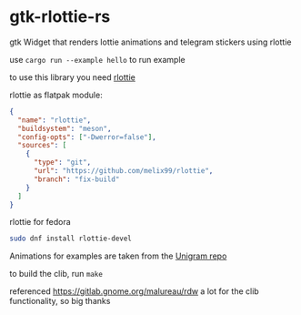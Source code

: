 # gtk-rlottie-rs

gtk Widget that renders lottie animations and telegram stickers using rlottie

use `cargo run --example hello` to run example

to use this library you need [rlottie](https://github.com/melix99/rlottie)

rlottie as flatpak module:

```json
{
  "name": "rlottie",
  "buildsystem": "meson",
  "config-opts": ["-Dwerror=false"],
  "sources": [
    {
      "type": "git",
      "url": "https://github.com/melix99/rlottie",
      "branch": "fix-build"
    }
  ]
}
```

rlottie for fedora

```sh
sudo dnf install rlottie-devel
```

Animations for examples are taken from the [Unigram repo](https://github.com/UnigramDev/Unigram/tree/develop/Unigram/Unigram/Assets/Animations)

to build the clib, run `make`

referenced https://gitlab.gnome.org/malureau/rdw a lot for the clib functionality, so big thanks
